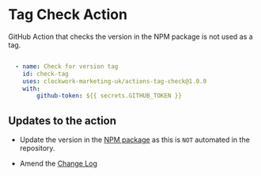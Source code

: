 # Tag Check Action

GitHub Action that checks the version in the NPM package is not used as a tag.

```yaml

  - name: Check for version tag
    id: check-tag
    uses: clockwork-marketing-uk/actions-tag-check@1.0.0
    with:
        github-token: ${{ secrets.GITHUB_TOKEN }}


```

## Updates to the action

- Update the version in the [NPM package](package.json) as this is `NOT` automated in the repository.

- Amend the [Change Log](CHANGELOG.md)
